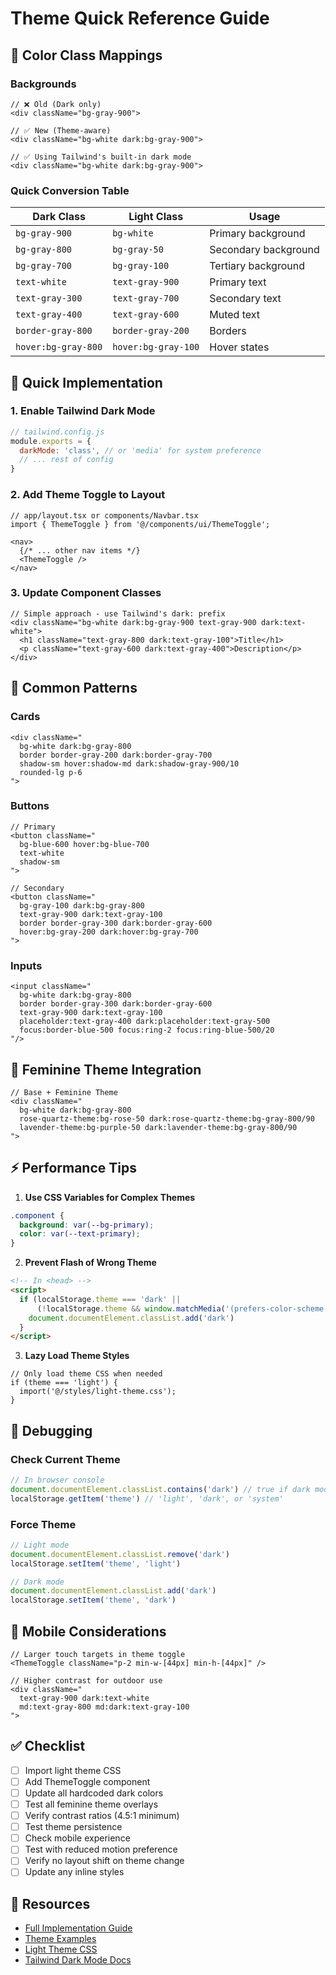 # Theme Quick Reference Guide

## 🎨 Color Class Mappings

### Backgrounds
```tsx
// ❌ Old (Dark only)
<div className="bg-gray-900">

// ✅ New (Theme-aware)
<div className="bg-white dark:bg-gray-900">

// ✅ Using Tailwind's built-in dark mode
<div className="bg-white dark:bg-gray-900">
```

### Quick Conversion Table
| Dark Class | Light Class | Usage |
|------------|-------------|--------|
| `bg-gray-900` | `bg-white` | Primary background |
| `bg-gray-800` | `bg-gray-50` | Secondary background |
| `bg-gray-700` | `bg-gray-100` | Tertiary background |
| `text-white` | `text-gray-900` | Primary text |
| `text-gray-300` | `text-gray-700` | Secondary text |
| `text-gray-400` | `text-gray-600` | Muted text |
| `border-gray-800` | `border-gray-200` | Borders |
| `hover:bg-gray-800` | `hover:bg-gray-100` | Hover states |

## 🚀 Quick Implementation

### 1. Enable Tailwind Dark Mode
```js
// tailwind.config.js
module.exports = {
  darkMode: 'class', // or 'media' for system preference
  // ... rest of config
}
```

### 2. Add Theme Toggle to Layout
```tsx
// app/layout.tsx or components/Navbar.tsx
import { ThemeToggle } from '@/components/ui/ThemeToggle';

<nav>
  {/* ... other nav items */}
  <ThemeToggle />
</nav>
```

### 3. Update Component Classes
```tsx
// Simple approach - use Tailwind's dark: prefix
<div className="bg-white dark:bg-gray-900 text-gray-900 dark:text-white">
  <h1 className="text-gray-800 dark:text-gray-100">Title</h1>
  <p className="text-gray-600 dark:text-gray-400">Description</p>
</div>
```

## 🎯 Common Patterns

### Cards
```tsx
<div className="
  bg-white dark:bg-gray-800 
  border border-gray-200 dark:border-gray-700
  shadow-sm hover:shadow-md dark:shadow-gray-900/10
  rounded-lg p-6
">
```

### Buttons
```tsx
// Primary
<button className="
  bg-blue-600 hover:bg-blue-700 
  text-white 
  shadow-sm
">

// Secondary
<button className="
  bg-gray-100 dark:bg-gray-800 
  text-gray-900 dark:text-gray-100
  border border-gray-300 dark:border-gray-600
  hover:bg-gray-200 dark:hover:bg-gray-700
">
```

### Inputs
```tsx
<input className="
  bg-white dark:bg-gray-800
  border border-gray-300 dark:border-gray-600
  text-gray-900 dark:text-gray-100
  placeholder:text-gray-400 dark:placeholder:text-gray-500
  focus:border-blue-500 focus:ring-2 focus:ring-blue-500/20
"/>
```

## 🌈 Feminine Theme Integration

```tsx
// Base + Feminine Theme
<div className="
  bg-white dark:bg-gray-800
  rose-quartz-theme:bg-rose-50 dark:rose-quartz-theme:bg-gray-800/90
  lavender-theme:bg-purple-50 dark:lavender-theme:bg-gray-800/90
">
```

## ⚡ Performance Tips

1. **Use CSS Variables for Complex Themes**
```css
.component {
  background: var(--bg-primary);
  color: var(--text-primary);
}
```

2. **Prevent Flash of Wrong Theme**
```html
<!-- In <head> -->
<script>
  if (localStorage.theme === 'dark' || 
      (!localStorage.theme && window.matchMedia('(prefers-color-scheme: dark)').matches)) {
    document.documentElement.classList.add('dark')
  }
</script>
```

3. **Lazy Load Theme Styles**
```tsx
// Only load theme CSS when needed
if (theme === 'light') {
  import('@/styles/light-theme.css');
}
```

## 🐛 Debugging

### Check Current Theme
```js
// In browser console
document.documentElement.classList.contains('dark') // true if dark mode
localStorage.getItem('theme') // 'light', 'dark', or 'system'
```

### Force Theme
```js
// Light mode
document.documentElement.classList.remove('dark')
localStorage.setItem('theme', 'light')

// Dark mode
document.documentElement.classList.add('dark')
localStorage.setItem('theme', 'dark')
```

## 📱 Mobile Considerations

```tsx
// Larger touch targets in theme toggle
<ThemeToggle className="p-2 min-w-[44px] min-h-[44px]" />

// Higher contrast for outdoor use
<div className="
  text-gray-900 dark:text-white
  md:text-gray-800 md:dark:text-gray-100
">
```

## ✅ Checklist

- [ ] Import light theme CSS
- [ ] Add ThemeToggle component
- [ ] Update all hardcoded dark colors
- [ ] Test all feminine theme overlays
- [ ] Verify contrast ratios (4.5:1 minimum)
- [ ] Test theme persistence
- [ ] Check mobile experience
- [ ] Test with reduced motion preference
- [ ] Verify no layout shift on theme change
- [ ] Update any inline styles

## 🔗 Resources

- [Full Implementation Guide](./THEME_IMPLEMENTATION_GUIDE.md)
- [Theme Examples](./theme-examples.tsx)
- [Light Theme CSS](./light-theme.css)
- [Tailwind Dark Mode Docs](https://tailwindcss.com/docs/dark-mode)